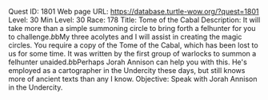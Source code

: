 Quest ID: 1801
Web page URL: https://database.turtle-wow.org/?quest=1801
Level: 30
Min Level: 30
Race: 178
Title: Tome of the Cabal
Description: It will take more than a simple summoning circle to bring forth a felhunter for you to challenge.$b$bMy three acolytes and I will assist in creating the magic circles. You require a copy of the Tome of the Cabal, which has been lost to us for some time. It was written by the first group of warlocks to summon a felhunter unaided.$b$bPerhaps Jorah Annison can help you with this. He's employed as a cartographer in the Undercity these days, but still knows more of ancient texts than any I know.
Objective: Speak with Jorah Annison in the Undercity.
